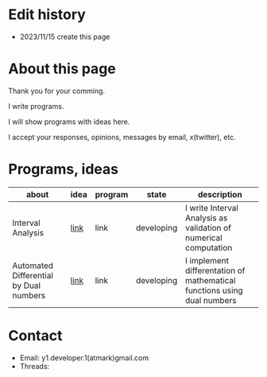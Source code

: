# Edit history

- 2023/11/15 create this page

# About this page
Thank you for your comming.

I write programs.

I will show programs with ideas here.

I accept your responses, opinions, messages by email, x(twitter), etc.

# Programs, ideas

|about|idea|program|state|description|
|---|---|---|---|---|
Interval Analysis|[link](./ianalysis.html)|link|developing|I write Interval Analysis as validation of numerical computation|
|Automated Differential by Dual numbers|[link](./dualdif.html)|link|developing|I implement differentation of mathematical functions using dual numbers|

# Contact

- Email: y1.developer.1(atmark)gmail.com
- Threads: 